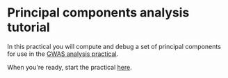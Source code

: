 # Principal components analysis tutorial

In this practical you will compute and debug a set of principal components for use in the [GWAS analysis practical](../GWAS_analysis_practical).

When you're ready, start the practical [here](Introduction.md).
